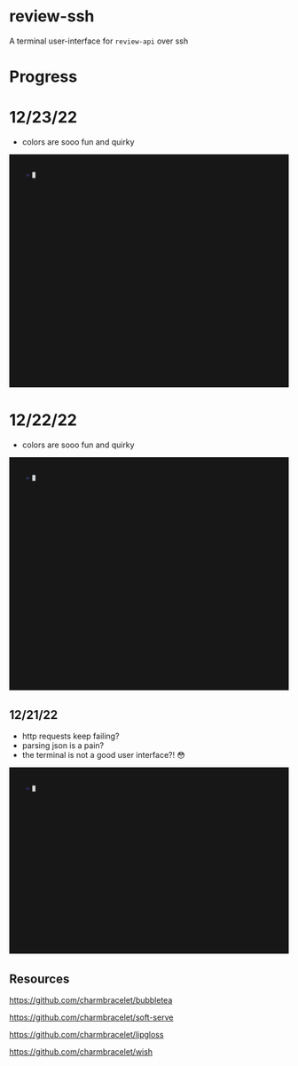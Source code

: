 # review-ssh

A terminal user-interface for `review-api` over ssh

# Progress

# 12/23/22

- colors are sooo fun and quirky

<img alt="Day 3" src="./assets/day3.gif" width="600" />

# 12/22/22

- colors are sooo fun and quirky

<img alt="Day 2" src="./assets/day2.gif" width="600" />

## 12/21/22

- http requests keep failing?
- parsing json is a pain?
- the terminal is not a good user interface?! 😳

<img alt="Day 1" src="./assets/day1.gif" width="600" />

## Resources

https://github.com/charmbracelet/bubbletea

https://github.com/charmbracelet/soft-serve

https://github.com/charmbracelet/lipgloss

https://github.com/charmbracelet/wish
